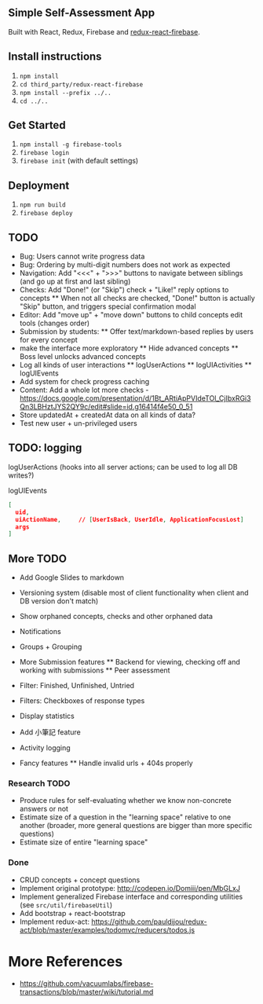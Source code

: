 ## Simple Self-Assessment App
Built with React, Redux, Firebase and [redux-react-firebase](https://github.com/tiberiuc/redux-react-firebase).

## Install instructions
  1. `npm install`
  1. `cd third_party/redux-react-firebase`
  1. `npm install --prefix ../..`
  1. `cd ../..`

## Get Started
  1. `npm install -g firebase-tools`
  1. `firebase login`
  1. `firebase init` (with default settings)

## Deployment
  1. `npm run build`
  1. `firebase deploy`

## TODO
* Bug: Users cannot write progress data
* Bug: Ordering by multi-digit numbers does not work as expected
* Navigation: Add "<<<" + ">>>" buttons to navigate between siblings (and go up at first and last sibling)
* Checks: Add "Done!" (or "Skip") check + "Like!" reply options to concepts
** When not all checks are checked, "Done!" button is actually "Skip" button, and triggers special confirmation modal
* Editor: Add "move up" + "move down" buttons to child concepts edit tools (changes order)
* Submission by students:
** Offer text/markdown-based replies by users for every concept
* make the interface more exploratory
** Hide advanced concepts
** Boss level unlocks advanced concepts
* Log all kinds of user interactions
** logUserActions
** logUIActivities
** logUIEvents
* Add system for check progress caching
* Content: Add a whole lot more checks - https://docs.google.com/presentation/d/1Bt_ARtiApPVIdeTOl_CjIbxRGi3Qn3LBHztJYS2QY9c/edit#slide=id.g16414f4e50_0_51
* Store updatedAt + createdAt data on all kinds of data?
* Test new user + un-privileged users


## TODO: logging

logUserActions (hooks into all server actions; can be used to log all DB writes?)



logUIEvents

```json
[
  uid,
  uiActionName,     // [UserIsBack, UserIdle, ApplicationFocusLost]
  args
]
```

## More TODO
* Add Google Slides to markdown
* Versioning system (disable most of client functionality when client and DB version don't match)
* Show orphaned concepts, checks and other orphaned data
* Notifications
* Groups + Grouping
* More Submission features
** Backend for viewing, checking off and working with submissions
** Peer assessment

* Filter: Finished, Unfinished, Untried
* Filters: Checkboxes of response types
* Display statistics
* Add 小筆記 feature
* Activity logging
* Fancy features
** Handle invalid urls + 404s properly

### Research TODO
* Produce rules for self-evaluating whether we know non-concrete answers or not
* Estimate size of a question in the "learning space" relative to one another (broader, more general questions are bigger than more specific questions)
* Estimate size of entire "learning space"


### Done
* CRUD concepts + concept questions
* Implement original prototype: http://codepen.io/Domiii/pen/MbGLxJ
* Implement generalized Firebase interface and corresponding utilities (see `src/util/firebaseUtil`)
* Add bootstrap + react-bootstrap
* Implement redux-act: https://github.com/pauldijou/redux-act/blob/master/examples/todomvc/reducers/todos.js


# More References
* https://github.com/vacuumlabs/firebase-transactions/blob/master/wiki/tutorial.md
